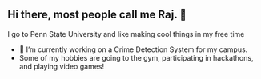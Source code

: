 ## Hi there, most people call me Raj. 👋
I go to Penn State University and like making cool things in my free time
- 🔭 I’m currently working on a Crime Detection System for my campus.
- Some of my hobbies are going to the gym, participating in hackathons, and playing video games!

<!--
**rkalaa/rkalaa** is a ✨ _special_ ✨ repository because its `README.md` (this file) appears on your GitHub profile.

Here are some ideas to get you started:

- 🔭 I’m currently working on ...
- 🌱 I’m currently learning ...
- 👯 I’m looking to collaborate on ...
- 🤔 I’m looking for help with ...
- 💬 Ask me about ...
- 📫 How to reach me: ...
- 😄 Pronouns: ...
- ⚡ Fun fact: ...
-->
